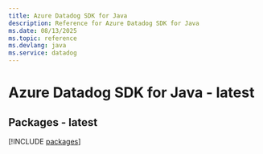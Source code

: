 ```yaml
---
title: Azure Datadog SDK for Java
description: Reference for Azure Datadog SDK for Java
ms.date: 08/13/2025
ms.topic: reference
ms.devlang: java
ms.service: datadog
---
```

# Azure Datadog SDK for Java - latest
## Packages - latest
[!INCLUDE [packages](datadog-index.md)]
